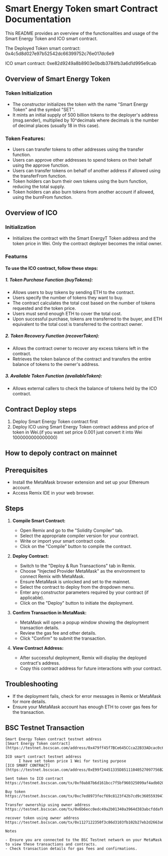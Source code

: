 # Smart Energy Token smart Contract Documentation

This README provides an overview of the functionalities and usage of the Smart Energy Token and ICO smart contract.

The Deployed Token smart contract: 0x4c5d8d027e97b52542dc66399752c76e017dc6e9

ICO smart contract: 0xe82d9249a8b8903e0bdb3784fb3a6d1d995e9cab

## Overview of Smart Energy Token

### Token Initialization

- The constructor initializes the token with the name "Smart Energy Token" and the symbol "SET".
- It mints an initial supply of 500 billion tokens to the deployer's address (msg.sender), multiplied by 10^decimals where decimals is the number  of decimal places (usually 18 in this case).

### Token Features:

- Users can transfer tokens to other addresses using the transfer function.
- Users can approve other addresses to spend tokens on their behalf using the approve function.
- Users can transfer tokens on behalf of another address if allowed using the transferFrom function.
- Token holders can burn their own tokens using the burn function, reducing the total supply.
- Token holders can also burn tokens from another account if allowed, using the burnFrom function.

## Overview of ICO

### Initialization
- Initializes the contract with the Smart EnergyT Token address and the token price in Wei. Only the contract deployer becomes the initial owner.
### Featurns
#### To use the ICO contract, follow these steps:
##### 1. Token Purchase Function (buyTokens):
- Allows users to buy tokens by sending ETH to the contract.
- Users specify the number of tokens they want to buy.
- The contract calculates the total cost based on the number of tokens requested and the token price.
- Users must send enough ETH to cover the total cost.
- Upon successful purchase, tokens are transferred to the buyer, and ETH equivalent to the total cost is transferred to the contract owner.

##### 2. Token Recovery Function (recoverToken):
- Allows the contract owner to recover any excess tokens left in the contract.
- Retrieves the token balance of the contract and transfers the entire balance of tokens to the owner's address.

##### 3. Available Token Function (availableToken):
- Allows external callers to check the balance of tokens held by the ICO contract.


## Contract Deploy steps
1. Deploy Smart Energy Token contract first 
2. Deploy ICO using Smart Energy Token contract address and price of token in Wei.(if you want set price 0.001 just convert it into Wei 1000000000000000)

## How to depoly contract on mainnet

## Prerequisites

- Install the MetaMask browser extension and set up your Ethereum account.
- Access Remix IDE in your web browser.

## Steps

1. **Compile Smart Contract:**
   - Open Remix and go to the "Solidity Compiler" tab.
   - Select the appropriate compiler version for your contract.
   - Write or import your smart contract code.
   - Click on the "Compile" button to compile the contract.

2. **Deploy Contract:**
   - Switch to the "Deploy & Run Transactions" tab in Remix.
   - Choose "Injected Provider MetaMask" as the environment to connect Remix with MetaMask.
   - Ensure MetaMask is unlocked and set to the mainnet.
   - Select the contract to deploy from the dropdown menu.
   - Enter any constructor parameters required by your contract (if applicable).
   - Click on the "Deploy" button to initiate the deployment.

3. **Confirm Transaction in MetaMask:**
   - MetaMask will open a popup window showing the deployment transaction details.
   - Review the gas fee and other details.
   - Click "Confirm" to submit the transaction.

4. **View Contract Address:**
   - After successful deployment, Remix will display the deployed contract's address.
   - Copy this contract address for future interactions with your contract.

## Troubleshooting

- If the deployment fails, check for error messages in Remix or MetaMask for more details.
- Ensure your MetaMask account has enough ETH to cover gas fees for the transaction.

## BSC Testnet Transaction
```
Smart Energy Token contract testnet address
[Smart Energy Token contract](https://testnet.bscscan.com/address/0x479ff45f7BCe645CCca22B33ADcac0c664Cd0B45#code)

ICO smart contract testnet address
      I have set token price 1 Wei for testing purpose
[ICO SMART CONTRACT](https://testnet.bscscan.com/address/0xE99f24451335D85111040527097756B292B5cAc9#code)

Sent token to ICO contract
https://testnet.bscscan.com/tx/0xf0ab87b6d161bcc7f5bf960325099af4adb02056e7affec65e50843024e0aa1b

Buy token
https://testnet.bscscan.com/tx/0xc7ed8973fecf69c8123f42b7cd9c3605593947288040919a4104187ed649bc08

Transfer ownership using owner address
https://testnet.bscscan.com/tx/0x6b6ecc0edc49a2b01340a3964d383abcfddaf68a6ae1e243b0d2e62f1e981c1d

recover token using owner address
https://testnet.bscscan.com/tx/0x1127122350f3c86d3103fb102b27eb2d2663a0818650c239b2f84c9d00848777

Notes

- Ensure you are connected to the BSC Testnet network on your MetaMask to view these transactions and contracts.
- Check transaction details for gas fees and confirmations.
```
